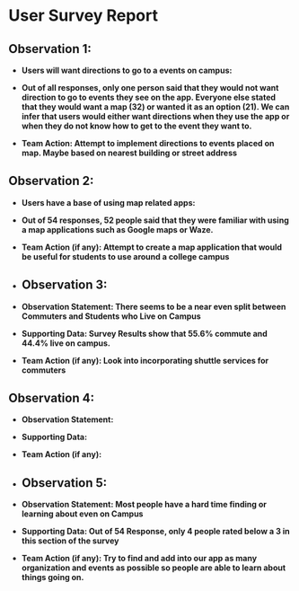 # User Survey Report

## Observation 1:

- **Users will want directions to go to a events on campus:**
  
- **Out of all responses, only one person said that they would not want direction to go to events they see on the app. Everyone else stated that they would want a map (32) or wanted it as an option (21). We can infer that users would either want directions when they use the app or when they do not know how to get to the event they want to.**
  
- **Team Action: Attempt to implement directions to events placed on map. Maybe based on nearest building or street address**

## Observation 2:

- **Users have a base of using map related apps:**
  
- **Out of 54 responses, 52 people said that they were familiar with using a map applications such as Google maps or Waze.**
  
- **Team Action (if any): Attempt to create a map application that would be useful for students to use around a college campus**

- ## Observation 3:

- **Observation Statement: There seems to be a near even split between Commuters and Students who Live on Campus**
  
- **Supporting Data: Survey Results show that 55.6% commute and 44.4% live on campus.**
  
- **Team Action (if any): Look into incorporating shuttle services for commuters**

## Observation 4:

- **Observation Statement:**
  
- **Supporting Data:**
  
- **Team Action (if any):**

- ## Observation 5:

- **Observation Statement: Most people have a hard time finding or learning about even on Campus**
  
- **Supporting Data: Out of 54 Response, only 4 people rated below a 3 in this section of the survey**
  
- **Team Action (if any): Try to find and add into our app as many organization and events as possible so people are able to learn about things going on.**
